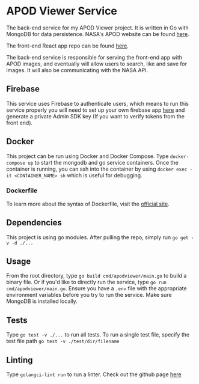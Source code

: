 # APOD Viewer Service

The back-end service for my APOD Viewer project. It is written in Go with MongoDB for data persistence. NASA's APOD website can be found [here](https://apod.nasa.gov/apod/astropix.html).

The front-end React app repo can be found [here](https://github.com/kkwon1/APODViewer).

The back-end service is responsible for serving the front-end app with APOD images, and eventually will allow users to search, like and save for images. It will also be communicating with the NASA API.

## Firebase

This service uses Firebase to authenticate users, which means to run this service properly you will need to set up your own firebase app [here](https://firebase.google.com/) and generate a private Admin SDK key (If you want to verify tokens from the front end).

## Docker

This project can be run using Docker and Docker Compose. Type `docker-compose up` to start the mongodb and go service containers.
Once the container is running, you can ssh into the container by using `docker exec -it <CONTAINER_NAME> sh` which is useful for debugging.

### Dockerfile

To learn more about the syntax of Dockerfile, visit the [official site](https://docs.docker.com/engine/reference/builder/).

## Dependencies

This project is using go modules. After pulling the repo, simply run `go get -v -d ./...`

## Usage

From the root directory, type `go build cmd/apodviewer/main.go` to build a binary file. Or if you'd like to directly run
the service, type `go run cmd/apodviewer/main.go`. Ensure you have a `.env` file with the appropriate environment variables
before you try to run the service. Make sure MongoDB is installed locally.

## Tests

Type `go test -v ./...` to run all tests. To run a single test file, specify the test file path `go test -v ./test/dir/filename`

## Linting

Type `golangci-lint run` to run a linter. Check out the github page [here](https://github.com/golangci/golangci-lint)
